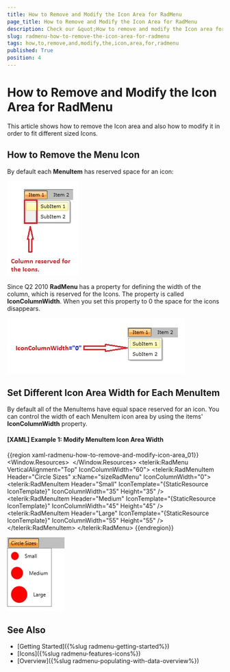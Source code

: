 ```yaml
---
title: How to Remove and Modify the Icon Area for RadMenu
page_title: How to Remove and Modify the Icon Area for RadMenu
description: Check our &quot;How to remove and modify the Icon area for RadMenu&quot; documentation article for the RadMenu {{ site.framework_name }} control.
slug: radmenu-how-to-remove-the-icon-area-for-radmenu
tags: how,to,remove,and,modify,the,icon,area,for,radmenu
published: True
position: 4
---
```


# How to Remove and Modify the Icon Area for RadMenu

This article shows how to remove the Icon area and also how to modify it in order to fit different sized Icons.

## How to Remove the Menu Icon

By default each __MenuItem__ has reserved space for an icon:

![RadMenu Icon Area](images/RadMenuIcon.jpg)

Since Q2 2010 __RadMenu__ has a property for defining the width of the column, which is reserved for the Icons. The property is called __IconColumnWidth__. When you set this property to 0 the space for the icons disappears.

![WPF RadMenu Icon Column Width 0](images/RadMenu_IconColumnWidth.jpg)

## Set Different Icon Area Width for Each MenuItem

By default all of the MenuItems have equal space reserved for an icon. You can control the width of each MenuItem icon area by using the items' __IconColumnWidth__ property.

#### __[XAML] Example 1: Modify MenuItem Icon Area Width__
{{region xaml-radmenu-how-to-remove-and-modify-icon-area_01}}
	<Window.Resources>
		<DataTemplate x:Key="IconTemplate">
			<Image Source="/Images/Circle.png" Stretch="UniformToFill" />
		</DataTemplate>
    </Window.Resources>
	<telerik:RadMenu VerticalAlignment="Top" IconColumnWidth="60">
	    <telerik:RadMenuItem Header="Circle Sizes" x:Name="sizeRadMenu" IconColumnWidth="0">
	        <telerik:RadMenuItem Header="Small" IconTemplate="{StaticResource IconTemplate}" IconColumnWidth="35" Height="35" />
	        <telerik:RadMenuItem Header="Medium" IconTemplate="{StaticResource IconTemplate}" IconColumnWidth="45" Height="45" />
	        <telerik:RadMenuItem Header="Large" IconTemplate="{StaticResource IconTemplate}" IconColumnWidth="55" Height="55" />
	    </telerik:RadMenuItem>
	</telerik:RadMenu>
{{endregion}}

![Modify MenuItem Icon Area Width](images/RadMenu_HowTo_How_to_remove_and_modify_the_Icon_area.jpg)

## See Also

 * [Getting Started]({%slug radmenu-getting-started%})
 * [Icons]({%slug radmenu-features-icons%})
 * [Overview]({%slug radmenu-populating-with-data-overview%})
